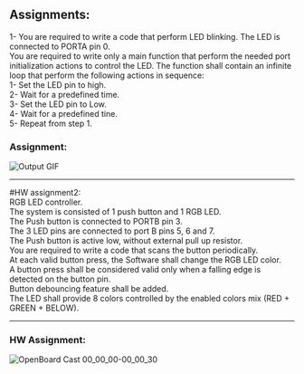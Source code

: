 ## Assignments:
1- You are required to write a code that perform LED blinking. The LED is connected to PORTA pin
0.<br />
You are required to write only a main function that perform the needed port initialization
actions to control the LED. The function shall contain an infinite loop that perform the following
actions in sequence:<br />
1- Set the LED pin to high.<br />
2- Wait for a predefined time.<br />
3- Set the LED pin to Low.<br />
4- Wait for a predefined tine.<br />
5- Repeat from step 1.<br />




### Assignment:<br />

![Output GIF](https://user-images.githubusercontent.com/70094970/233840413-27209ccc-16b9-48ee-9b93-ad2f6457372b.gif)

-------------------------------------------------------------------------------------------------------------


#HW assignment2:<br />
RGB LED controller.<br />
The system is consisted of 1 push button and 1 RGB LED.<br /> The Push button is connected to PORTB pin 3.<br />
The 3 LED pins are connected to port B pins 5, 6 and 7.<br /> The Push button is active low, without external
pull up resistor.<br />
You are required to write a code that scans the button periodically.<br /> At each valid button press, the
Software shall change the RGB LED color.<br />
A button press shall be considered valid only when a falling edge is detected on the button pin.<br /> Button
debouncing feature shall be added.<br /> The LED shall provide 8 colors controlled by the enabled colors mix
(RED + GREEN + BELOW).<br />

-------------------------------------------------------------------------------------------------------------

### HW Assignment:<br />
![OpenBoard Cast 00_00_00-00_00_30](https://user-images.githubusercontent.com/70094970/232224801-7b42d9e3-d29e-48a9-96fb-17a081d926d9.gif)


